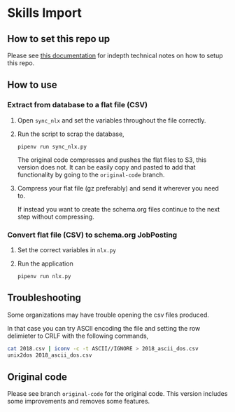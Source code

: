 # Skills Import

## How to set this repo up

Please see [this documentation](https://nlxresearchhuborg.github.io/skills-import/setup.html) for indepth technical notes on how to setup this repo.

## How to use

### Extract from database to a flat file (CSV)

1. Open `sync_nlx` and set the variables throughout the file correctly.

1. Run the script to scrap the database,

    ```
    pipenv run sync_nlx.py
    ```

    The original code compresses and pushes the flat files to S3, this version does not. It can be easily copy and pasted to add that functionality by going to the `original-code` branch.

1. Compress your flat file (gz preferably) and send it wherever you need to.

    If instead you want to create the schema.org files continue to the next step without compressing.

### Convert flat file (CSV) to schema.org JobPosting

1. Set the correct variables in `nlx.py`

1. Run the application

    ```
    pipenv run nlx.py
    ```

## Troubleshooting

Some organizations may have trouble opening the csv files produced.

In that case you can try ASCII encoding the file and setting the row delimieter to CRLF with the following commands,

```bash
cat 2018.csv | iconv -c -t ASCII//IGNORE > 2018_ascii_dos.csv
unix2dos 2018_ascii_dos.csv
```

## Original code

Please see branch `original-code` for the original code. This version includes some improvements and removes some features.
